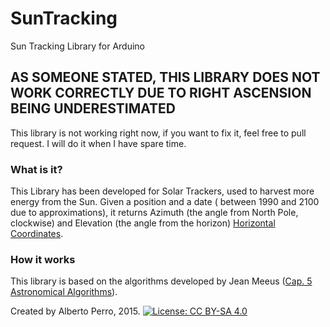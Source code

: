 # SunTracking
Sun Tracking Library for Arduino
## AS SOMEONE STATED, THIS LIBRARY DOES NOT WORK CORRECTLY DUE TO RIGHT ASCENSION BEING UNDERESTIMATED
This library is not working right now, if you want to fix it, feel free to pull request. I will do it when I have spare time.
### What is it?

This Library has been developed for Solar Trackers, used to harvest more energy from the Sun. Given a position and a date ( between 1990 and 2100 due to approximations), it returns Azimuth (the angle from North Pole, clockwise) and Elevation (the angle from the horizon) [Horizontal Coordinates](https://en.wikipedia.org/wiki/Horizontal_coordinate_system).

### How it works
This library is based on the algorithms developed by Jean Meeus ([Cap. 5 Astronomical Algorithms](https://www.amazon.com/Astronomical-Algorithms-Jean-Meeus/dp/0943396352)).

Created by Alberto Perro, 2015.
[![License: CC BY-SA 4.0](https://img.shields.io/badge/License-CC%20BY--SA%204.0-lightgrey.svg)](https://creativecommons.org/licenses/by-sa/4.0/)
